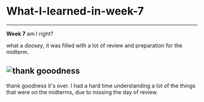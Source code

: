 # What-I-learned-in-week-7
---

**Week 7** am I right?

what a _doosey_, it was filled with a lot of review and preparation for the midterm.

![thank gooodness](https://media.tenor.com/images/4e5a79c09930a792b4f18e73f7fbc19b/tenor.gif)
---
thank goodness it's over.
I had a hard time understanding a lot of the things that were on the midterms, due to missing the day of review.
 
